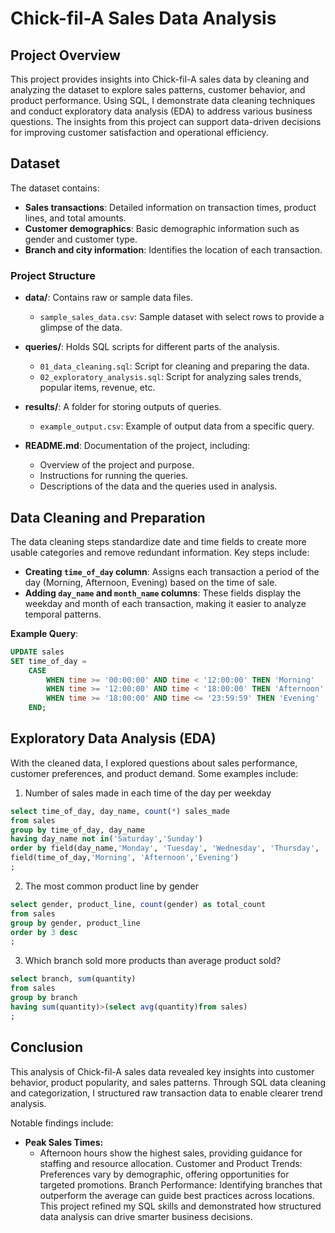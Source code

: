 # Chick-fil-A Sales Data Analysis

## Project Overview
This project provides insights into Chick-fil-A sales data by cleaning and analyzing the dataset to explore sales patterns, customer behavior, and product performance. Using SQL, I demonstrate data cleaning techniques and conduct exploratory data analysis (EDA) to address various business questions. The insights from this project can support data-driven decisions for improving customer satisfaction and operational efficiency.

## Dataset
The dataset contains:
- **Sales transactions**: Detailed information on transaction times, product lines, and total amounts.
- **Customer demographics**: Basic demographic information such as gender and customer type.
- **Branch and city information**: Identifies the location of each transaction.
  
### Project Structure

- **data/**: Contains raw or sample data files.
    - `sample_sales_data.csv`: Sample dataset with select rows to provide a glimpse of the data.

- **queries/**: Holds SQL scripts for different parts of the analysis.
    - `01_data_cleaning.sql`: Script for cleaning and preparing the data.
    - `02_exploratory_analysis.sql`: Script for analyzing sales trends, popular items, revenue, etc.

- **results/**: A folder for storing outputs of queries.
    - `example_output.csv`: Example of output data from a specific query.

- **README.md**: Documentation of the project, including:
    - Overview of the project and purpose.
    - Instructions for running the queries.
    - Descriptions of the data and the queries used in analysis.



## Data Cleaning and Preparation
The data cleaning steps standardize date and time fields to create more usable categories and remove redundant information. Key steps include:

- **Creating `time_of_day` column**: Assigns each transaction a period of the day (Morning, Afternoon, Evening) based on the time of sale.
- **Adding `day_name` and `month_name` columns**: These fields display the weekday and month of each transaction, making it easier to analyze temporal patterns.

**Example Query**:
```sql
UPDATE sales
SET time_of_day = 
    CASE
        WHEN time >= '00:00:00' AND time < '12:00:00' THEN 'Morning'
        WHEN time >= '12:00:00' AND time < '18:00:00' THEN 'Afternoon'
        WHEN time >= '18:00:00' AND time <= '23:59:59' THEN 'Evening'
    END;
```
## Exploratory Data Analysis (EDA)
With the cleaned data, I explored questions about sales performance, customer preferences, and product demand. 
Some examples include:

1. Number of sales made in each time of the day per weekday
```sql
select time_of_day, day_name, count(*) sales_made
from sales
group by time_of_day, day_name
having day_name not in('Saturday','Sunday')
order by field(day_name,'Monday', 'Tuesday', 'Wednesday', 'Thursday', 'Friday'), 
field(time_of_day,'Morning', 'Afternoon','Evening')
;
```

2. The most common product line by gender
```sql
select gender, product_line, count(gender) as total_count
from sales
group by gender, product_line
order by 3 desc
;
```

3. Which branch sold more products than average product sold?
```sql
select branch, sum(quantity)
from sales
group by branch
having sum(quantity)>(select avg(quantity)from sales)
;
```
## Conclusion
This analysis of Chick-fil-A sales data revealed key insights into customer behavior, product popularity, and sales patterns. Through SQL data cleaning and categorization, I structured raw transaction data to enable clearer trend analysis.

Notable findings include:

- **Peak Sales Times:**
  - Afternoon hours show the highest sales, providing guidance for staffing and resource allocation.
Customer and Product Trends: Preferences vary by demographic, offering opportunities for targeted promotions.
Branch Performance: Identifying branches that outperform the average can guide best practices across locations.
This project refined my SQL skills and demonstrated how structured data analysis can drive smarter business decisions.
